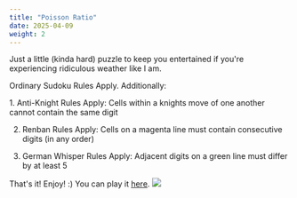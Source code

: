 ```yaml
---
title: "Poisson Ratio"
date: 2025-04-09
weight: 2
---
```


<p>Just a little (kinda hard) puzzle to keep you entertained if you're experiencing ridiculous weather like I am.</p>
<p>
Ordinary Sudoku Rules Apply. Additionally:
</p>
<p>
1. Anti-Knight Rules Apply: Cells within a knights move of one another cannot contain the same digit
</p>
<p>

2. Renban Rules Apply: Cells on a magenta line must contain consecutive digits (in any order)
</p>
<p>

3. German Whisper Rules Apply: Adjacent digits on a green line must differ by at least 5
</p>
<p>That's it! Enjoy! :)
You can play it <a href="https://tinyurl.com/3c4ru9hf">here</a>.

<img src="/Dateien/bild.php?data=b79d9e38-21555-3030304345452d31"/>
</p>